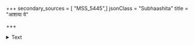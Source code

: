 +++
secondary_sources = [ "MSS_5445",]
jsonClass = "Subhaashita"
title = "आशाया ये"

+++

<details><summary>Text</summary>

आशाया ये दासास् ते दासाः सर्वलोकस्य।  
आशा येषां दासी तेषां दासायते लोकः॥
</details>
